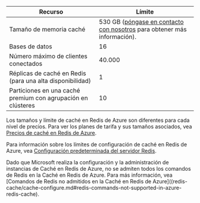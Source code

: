 | Recurso | Límite |
|---------------------------------------------|----------------------------------------|
| Tamaño de memoria caché | 530 GB ([póngase en contacto con nosotros](mailto:wapteams@microsoft.com?subject=Redis%20Cache%20quota%20increase) para obtener más información). |
| Bases de datos | 16 |
| Número máximo de clientes conectados | 40\.000 |
| Réplicas de caché en Redis (para una alta disponibilidad) | 1 |
| Particiones en una caché premium con agrupación en clústeres | 10 |

Los tamaños y límite de caché en Redis de Azure son diferentes para cada nivel de precios. Para ver los planes de tarifa y sus tamaños asociados, vea [Precios de caché en Redis de Azure](https://azure.microsoft.com/pricing/details/cache/).

Para información sobre los límites de configuración de caché en Redis de Azure, vea [Configuración predeterminada del servidor Redis](redis-cache/cache-configure.md#default-redis-server-configuration).

Dado que Microsoft realiza la configuración y la administración de instancias de Caché en Redis de Azure, no se admiten todos los comandos de Redis en la Caché en Redis de Azure. Para más información, vea [Comandos de Redis no admitidos en la Caché en Redis de Azure]((redis-cache/cache-configure.md#redis-commands-not-supported-in-azure-redis-cache).

<!---HONumber=AcomDC_0128_2016-->